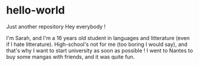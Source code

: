 # hello-world
Just another repository
Hey everybody !

I'm Sarah, and I'm a 16 years old student in languages and litterature (even if I hate litterature). High-school's not for me (too boring I would say), and that's why I want to start university as soon as possible !
I went to Nantes to buy some mangas with friends, and it was quite fun.
